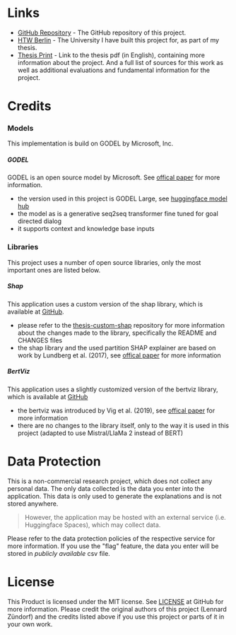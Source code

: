 # Links

- [GitHub Repository](https://github.com/LennardZuendorf/thesis-webapp) - The GitHub repository of this project.
- [HTW Berlin](https://www.htw-berlin.de/) - The University I have built this project for, as part of my thesis.
- [Thesis Print]() - Link to the thesis pdf (in English), containing more information about the project. And a full list of sources for this work as well as additional evaluations and fundamental information for the project.


# Credits

### Models
This implementation is build on GODEL by Microsoft, Inc.

##### GODEL
GODEL is an open source model by Microsoft. See [offical paper](https://arxiv.org/abs/2206.11309) for more information.

- the version used in this project is GODEL Large, see [huggingface model hub](https://huggingface.co/microsoft/GODEL-v1_1-large-seq2seq?text=Hey+my+name+is+Thomas%21+How+are+you%3F)
- the model as is a generative seq2seq transformer fine tuned for goal directed dialog
- it supports context and knowledge base inputs

### Libraries
This project uses a number of open source libraries, only the most important ones are listed below.

##### Shap
This application uses a custom version of the shap library, which is available at [GitHub](https://github.com/shap/shap).

- please refer to the [thesis-custom-shap](https://github.com/LennardZuendorf/thesis-custom-shap) repository for more information about the changes made to the library, specifically the README and CHANGES files
- the shap library and the used partition SHAP explainer are based on work by Lundberg et al. (2017), see [offical paper](https://arxiv.org/pdf/1705.07874.pdf) for more information

##### BertViz
This application uses a slightly customized version of the bertviz library, which is available at [GitHub](https://github.com/jessevig/bertviz)

- the bertviz was introduced by Vig et al. (2019), see [offical paper](https://arxiv.org/pdf/1906.05714.pdf) for more information
- there are no changes to the library itself, only to the way it is used in this project (adapted to use Mistral/LlaMa 2 instead of BERT)


# Data Protection
This is a non-commercial research project, which does not collect any personal data. The only data collected is the data you enter into the application. This data is only used to generate the explanations and is not stored anywhere.

> However, the application may be hosted with an external service (i.e. Huggingface Spaces), which may collect data.

Please refer to the data protection policies of the respective service for more information. If you use the "flag" feature, the data you enter will be stored in *publicly available* csv file.


# License
This Product is licensed under the MIT license. See [LICENSE](https://github.com/LennardZuendorf/thesis-webapp/blob/main/LICENSE.md) at GitHub for more information.
Please credit the original authors of this project (Lennard Zündorf) and the credits listed above if you use this project or parts of it in your own work.

